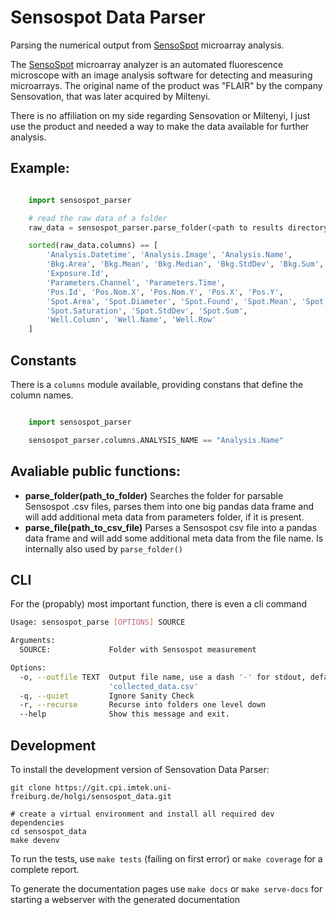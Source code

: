 Sensospot Data Parser
=====================

Parsing the numerical output from [SensoSpot][sensospot] microarray analysis.

The [SensoSpot][sensospot] microarray analyzer is an automated fluorescence microscope with an image analysis software for detecting and measuring microarrays. The original name of the product was "FLAIR" by the company Sensovation, that was later acquired by Miltenyi.

There is no affiliation on my side regarding Sensovation or Miltenyi, I just use the product and needed a way to make the data available for further analysis.


## Example:

```python

    import sensospot_parser

    # read the raw data of a folder
    raw_data = sensospot_parser.parse_folder(<path to results directory>)

    sorted(raw_data.columns) == [
        'Analysis.Datetime', 'Analysis.Image', 'Analysis.Name',
        'Bkg.Area', 'Bkg.Mean', 'Bkg.Median', 'Bkg.StdDev', 'Bkg.Sum',
        'Exposure.Id',
        'Parameters.Channel', 'Parameters.Time',
        'Pos.Id', 'Pos.Nom.X', 'Pos.Nom.Y', 'Pos.X', 'Pos.Y',
        'Spot.Area', 'Spot.Diameter', 'Spot.Found', 'Spot.Mean', 'Spot.Median',
        'Spot.Saturation', 'Spot.StdDev', 'Spot.Sum',
        'Well.Column', 'Well.Name', 'Well.Row'
    ]
```

## Constants

There is a `columns` module available, providing constans that define the column names.

```python

    import sensospot_parser

    sensospot_parser.columns.ANALYSIS_NAME == "Analysis.Name"
```


## Avaliable public functions:

 - **parse_folder(path_to_folder)**
   Searches the folder for parsable Sensospot .csv files, parses them into one
   big pandas data frame and will add additional meta data from parameters folder,
   if it is present.
- **parse_file(path_to_csv_file)**
   Parses a Sensospot csv file into a pandas data frame and will add some additional
   meta data from the file name. Is internally also used by `parse_folder()`


## CLI

For the (propably) most important function, there is even a cli command
```sh
Usage: sensospot_parse [OPTIONS] SOURCE

Arguments:
  SOURCE:             Folder with Sensospot measurement

Options:
  -o, --outfile TEXT  Output file name, use a dash '-' for stdout, default:
                      'collected_data.csv'
  -q, --quiet         Ignore Sanity Check
  -r, --recurse       Recurse into folders one level down
  --help              Show this message and exit.
```

## Development

To install the development version of Sensovation Data Parser:

    git clone https://git.cpi.imtek.uni-freiburg.de/holgi/sensospot_data.git

    # create a virtual environment and install all required dev dependencies
    cd sensospot_data
    make devenv

To run the tests, use `make tests` (failing on first error) or `make coverage` for a complete report.

To generate the documentation pages use `make docs` or `make serve-docs` for
starting a webserver with the generated documentation

[sensospot]: https://www.miltenyi-imaging.com/products/sensospot
